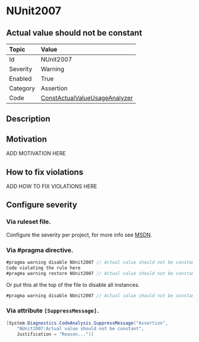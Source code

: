 # NUnit2007
## Actual value should not be constant

| Topic    | Value
| :--      | :--
| Id       | NUnit2007
| Severity | Warning
| Enabled  | True
| Category | Assertion
| Code     | [ConstActualValueUsageAnalyzer](https://github.com/nunit/nunit.analyzers/blob/master/src/nunit.analyzers/ConstActualValueUsage/ConstActualValueUsageAnalyzer.cs)


## Description



## Motivation

ADD MOTIVATION HERE

## How to fix violations

ADD HOW TO FIX VIOLATIONS HERE

<!-- start generated config severity -->
## Configure severity

### Via ruleset file.

Configure the severity per project, for more info see [MSDN](https://msdn.microsoft.com/en-us/library/dd264949.aspx).

### Via #pragma directive.
```C#
#pragma warning disable NUnit2007 // Actual value should not be constant
Code violating the rule here
#pragma warning restore NUnit2007 // Actual value should not be constant
```

Or put this at the top of the file to disable all instances.
```C#
#pragma warning disable NUnit2007 // Actual value should not be constant
```

### Via attribute `[SuppressMessage]`.

```C#
[System.Diagnostics.CodeAnalysis.SuppressMessage("Assertion", 
    "NUnit2007:Actual value should not be constant", 
    Justification = "Reason...")]
```
<!-- end generated config severity -->

